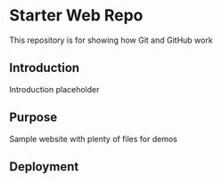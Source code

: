 # Starter Web Repo

This repository is for showing how Git and GitHub work

## Introduction 

Introduction placeholder

## Purpose

Sample website with plenty of files for demos

## Deployment 